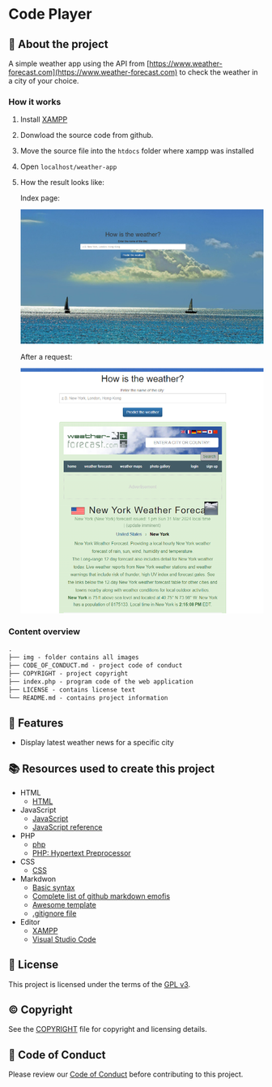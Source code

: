 # Code Player

## :newspaper: About the project

A simple weather app using the API from [https://www.weather-forecast.com](https://www.weather-forecast.com) to check the weather in a city of your choice.

### How it works

1. Install [XAMPP](https://www.apachefriends.org/de/download.html)

2. Donwload the source code from github.

3. Move the source file into the `htdocs` folder where xampp was installed

4. Open `localhost/weather-app`

5. How the result looks like:

   Index page:

   ![Entry point](img/index.png)

   After a request:

   ![Result](img/result.png)

### Content overview

    .
    ├── img - folder contains all images
    ├── CODE_OF_CONDUCT.md - project code of conduct
    ├── COPYRIGHT - project copyright
    ├── index.php - program code of the web application
    ├── LICENSE - contains license text
    └── README.md - contains project information

## :notebook: Features

* Display latest weather news for a specific city

## :books: Resources used to create this project

* HTML
  * [HTML](https://html.spec.whatwg.org/multipage/)
* JavaScript
  * [JavaScript](https://developer.mozilla.org/en-US/docs/Web/JavaScript)
  * [JavaScript reference](https://developer.mozilla.org/en-US/docs/Web/JavaScript)
* PHP
  * [php](https://www.php.net/docs.php)
  * [PHP: Hypertext Preprocessor](https://devdocs.io/php/)
* CSS
  * [CSS](https://getbootstrap.com/docs/3.4/css/)
* Markdwon
  * [Basic syntax](https://www.markdownguide.org/basic-syntax/)
  * [Complete list of github markdown emofis](https://dev.to/nikolab/complete-list-of-github-markdown-emoji-markup-5aia)
  * [Awesome template](http://github.com/Human-Activity-Recognition/blob/main/README.md)
  * [.gitignore file](https://git-scm.com/docs/gitignore)
* Editor
  * [XAMPP](https://www.apachefriends.org/de/download.html)
  * [Visual Studio Code](https://code.visualstudio.com/)

## :bookmark: License

This project is licensed under the terms of the [GPL v3](LICENSE).

## :copyright: Copyright

See the [COPYRIGHT](COPYRIGHT) file for copyright and licensing details.

## :straight_ruler: Code of Conduct

Please review our [Code of Conduct](CODE_OF_CONDUCT.md) before contributing to this project.
